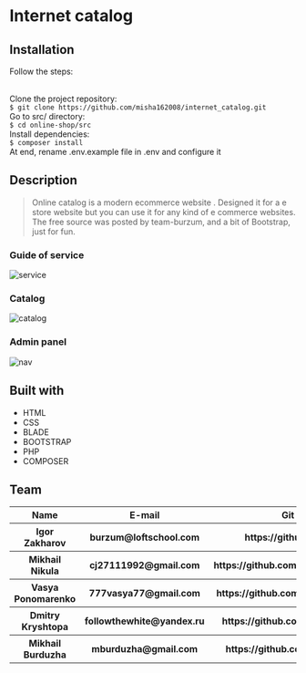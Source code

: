 <h1>Internet catalog</h1>

<h2>Installation</h2>
Follow the steps:

<br>Clone the project repository:
<br>`$ git clone https://github.com/misha162008/internet_catalog.git`
<br>Go to src/ directory:
<br>`$ cd online-shop/src`
<br>Install dependencies:
<br>`$ composer install`
<br>At end, rename .env.example file in .env and configure it




<h2>Description</h2>

>Online catalog is a modern ecommerce website . Designed it for a e store website but you can use it for any kind of e commerce websites. The free source was posted by team-burzum, and a bit of Bootstrap, just for fun.

<h3> Guide of service</h2>
<img src="http://i.imgur.com/UmX9Xgy.png" alt="service">
<h3>Catalog</h3>
<img src="" alt="catalog">
<h3>Admin panel</h3>
<img src="http://i.imgur.com/wI7GPMe.png" alt="nav">



<h2>  Built with </h2>
<ul>
    <li>HTML 
    <li>CSS 
    <li>BLADE
    <li>BOOTSTRAP
    <li>PHP
    <li>COMPOSER
</ul>


<h2>Team</h2>



<table>
    <tr>
      <th> Name</th>   <th> E-mail</th>    <th>Git</th>        <th>Роль</th>
    </tr>
    <tr>
        <th>Igor Zakharov</th>  <th>burzum@loftschool.com
</th>   <th>https://github.com/</th>     <th>Curator </th> 
    </tr> 
    <tr>
        <th>Mikhail Nikula</th>   <th>cj27111992@gmail.com</th>   <th>https://github.com/misha162008</th>     <th>Teamlead</th> 
    </tr>
    <tr>
        <th>Vasya Ponomarenko</th>   <th> 777vasya77@gmail.com</th>   <th>https://github.com/777Vasya77</th>     <th>Backend</th> 
    </tr>
    <tr>
       <th>Dmitry Kryshtopa</th>   <th>followthewhite@yandex.ru</th>   <th>https://github.com/kryshtopa</th>     <th>Backend</th> 
    </tr>
    <tr>
        <th>Mikhail Burduzha <th> mburduzha@gmail.com <th>https://github.com/Krada88      <th>Backend
    </tr>
</table>

